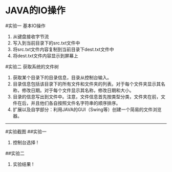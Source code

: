 JAVA的IO操作
====================================
 
#实验一 基本IO操作
1. 从键盘接收字节流
2. 写入到当前目录下的src.txt文件中
3. 将src.txt文件内容复制到当前目录下dest.txt文件中
4. 将dest.txt文件内容显示到屏幕上

#实验二 获取系统的文件树
1. 获取某个目录下的目录信息，目录从控制台输入。
2. 目录信息包括该目录下的所有文件和文件夹的列表。对于每个文件夹显示其名称，修改日期。对于每个文件显示其名称，修改日期和大小。
3. 目录的信息写出到文件中。注意，文件信息首先按类型分类，文件夹在前，文件在后，并且他们各自按照文件名字符串的顺序排序。
4. 扩展以及自学部分：利用JAVA的GUI（Swing等）创建一个简易的文件浏览器。

---------------------------------------------------------------------------------
#实验截图
##实验一
1. 控制台选择
! [](https://github.com/123012015163/-/blob/master/Test_5/img/实验一main输出.png)


##实验二
1. 实验结果
! [](https://github.com/123012015163/-/blob/master/Test_5/img/文件夹读取.png)
